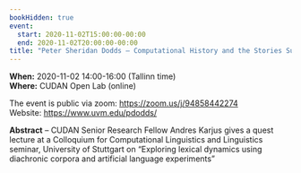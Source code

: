 ```yaml
---
bookHidden: true
event:
  start: 2020-11-02T15:00:00-00:00
  end: 2020-11-02T20:00:00-00:00
title: "Peter Sheridan Dodds – Computational History and the Stories Surrounding President Trump: Measurements of Timelines, Fame, Story Turbulence, and Collective Chronopathy"
---
```


**When:** 2020-11-02 14:00-16:00 (Tallinn time)  
**Where:** CUDAN Open Lab (online)  

The event is public via zoom:  <https://zoom.us/j/94858442274>  
Website: <https://www.uvm.edu/pdodds/> 

<!--more-->
**Abstract** – CUDAN Senior Research Fellow Andres Karjus gives a quest lecture at a Colloquium for Computational Linguistics and Linguistics seminar, University of Stuttgart on “Exploring lexical dynamics using diachronic corpora and artificial language experiments”
